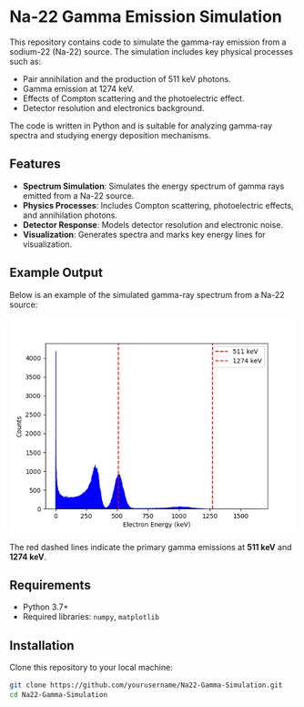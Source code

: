 # Na-22 Gamma Emission Simulation

This repository contains code to simulate the gamma-ray emission from a sodium-22 (Na-22) source. The simulation includes key physical processes such as:

- Pair annihilation and the production of 511 keV photons.
- Gamma emission at 1274 keV.
- Effects of Compton scattering and the photoelectric effect.
- Detector resolution and electronics background.

The code is written in Python and is suitable for analyzing gamma-ray spectra and studying energy deposition mechanisms.

## Features

- **Spectrum Simulation**: Simulates the energy spectrum of gamma rays emitted from a Na-22 source.
- **Physics Processes**: Includes Compton scattering, photoelectric effects, and annihilation photons.
- **Detector Response**: Models detector resolution and electronic noise.
- **Visualization**: Generates spectra and marks key energy lines for visualization.

## Example Output

Below is an example of the simulated gamma-ray spectrum from a Na-22 source:

![Simulated Gamma Spectrum](simulazione_realistica.png)

The red dashed lines indicate the primary gamma emissions at **511 keV** and **1274 keV**.

## Requirements

- Python 3.7+
- Required libraries: `numpy`, `matplotlib`

## Installation

Clone this repository to your local machine:
```bash
git clone https://github.com/yourusername/Na22-Gamma-Simulation.git
cd Na22-Gamma-Simulation

